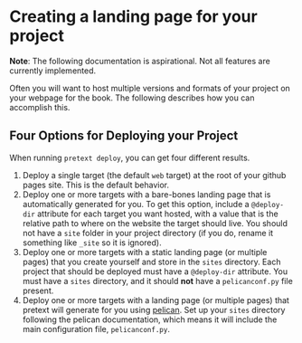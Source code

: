 # Creating a landing page for your project

**Note**: The following documentation is aspirational.  Not all features are currently implemented.

Often you will want to host multiple versions and formats of your project on your webpage for the book.  The following describes how you can accomplish this.

## Four Options for Deploying your Project

When running `pretext deploy`, you can get four different results.

1. Deploy a single target (the default `web` target) at the root of your github pages site.  This is the default behavior. 
1. Deploy one or more targets with a bare-bones landing page that is automatically generated for you.  To get this option, include a `@deploy-dir` attribute for each target you want hosted, with a value that is the relative path to where on the website the target should live.  You should not have a `site` folder in your project directory (if you do, rename it something like `_site` so it is ignored).
1. Deploy one or more targets with a static landing page (or multiple pages) that you create yourself and store in the `sites` directory.  Each project that should be deployed must have a `@deploy-dir` attribute.  You must have a `sites` directory, and it should **not** have a `pelicanconf.py` file present. 
1. Deploy one or more targets with a landing page (or multiple pages) that pretext will generate for you using [pelican](https://getpelican.com/). Set up your `sites` directory following the pelican documentation, which means it will include the main configuration file, `pelicanconf.py`.

